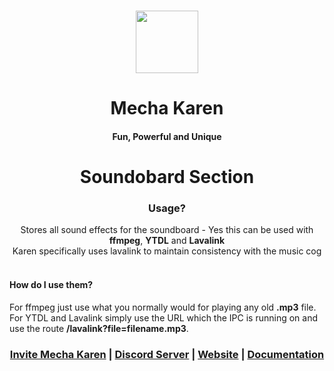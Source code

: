 <h1 align="center">
  <img src="https://cdn.discordapp.com/avatars/740514706858442792/3d4c161d2bfa97ec86cc82102df5cad5.png?size=512" height='100px' width='100px'>
</h1>
<h1 align="center">Mecha Karen</h1>
<h4 align="center">Fun, Powerful and Unique</h4>

<h1 align="center">Soundobard Section</h1>

<h3 align="center">Usage?</h3>
<p align="center">
  Stores all sound effects for the soundboard - Yes this can be used with <strong>ffmpeg</strong>, <strong>YTDL</strong> and <strong>Lavalink</strong><br>
  Karen specifically uses lavalink to maintain consistency with the music cog<br><br>
  <h4>How do I use them?</h4>
  For ffmpeg just use what you normally would for playing any old <strong>.mp3</strong> file.<br>
  For YTDL and Lavalink simply use the URL which the IPC is running on and use the route <strong>/lavalink?file=filename.mp3</strong>.
</p>

<h3 align="center">
  <a href="https://mechakaren.xyz/invite">Invite Mecha Karen</a> | <a href="https://discord.gg/Q5mFhUM">Discord Server</a> | <a href="https://mechakaren.xyz/">Website</a> | <a href="https://docs.mechakaren.xyz/">Documentation</a>
</h3>

